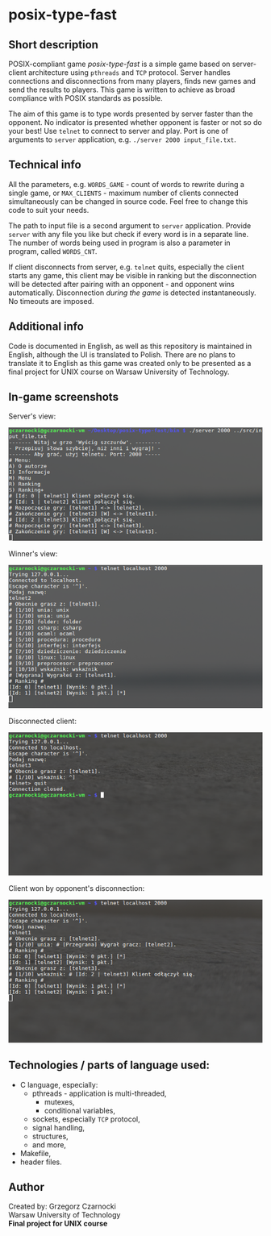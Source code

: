 # posix-type-fast

## Short description

POSIX-compliant game _posix-type-fast_ is a simple game based on server-client architecture using `pthreads` and `TCP` protocol. Server handles connections and disconnections from many players, finds new games and send the results to players. This game is written to achieve as broad compliance with POSIX standards as possible. 

The aim of this game is to type words presented by server faster than the opponent. No indicator is presented whether opponent is faster or not so do your best! Use `telnet` to connect to server and play. Port is one of arguments to `server` application, e.g. `./server 2000 input_file.txt`.

## Technical info

All the parameters, e.g. `WORDS_GAME` - count of words to rewrite during a single game, or `MAX_CLIENTS` - maximum number of clients connected simultaneously can be changed in source code. Feel free to change this code to suit your needs.

The path to input file is a second argument to `server` application. Provide `server` with any file you like but check if every word is in a separate line. The number of words being used in program is also a parameter in program, called `WORDS_CNT`.

If client disconnects from server, e.g. `telnet` quits, especially the client starts any game, this client may be visible in ranking but the disconnection will be detected after pairing with an opponent - and opponent wins automatically. Disconnection _during the game_ is detected instantaneously. No timeouts are imposed.

## Additional info

Code is documented in English, as well as this repository is maintained in English, although the UI is translated to Polish. There are no plans to translate it to English as this game was created only to be presented as a final project for UNIX course on Warsaw University of Technology.

## In-game screenshots

Server's view:

![server]

Winner's view:

![client1]

Disconnected client:

![client2]

Client won by opponent's disconnection:

![client3]

[server]: imgs/server.png "Server's window"
[client1]: imgs/client1.png "Client's view"
[client2]: imgs/client2.png "Client's view"
[client3]: imgs/client3.png "Client's view"

## Technologies / parts of language used:

* C language, especially:
    * pthreads - application is multi-threaded,
        * mutexes,
        * conditional variables,
    * sockets, especially `TCP` protocol,
    * signal handling,
    * structures, 
    * and more,
* Makefile,
* header files.

## Author

Created by: Grzegorz Czarnocki  
Warsaw University of Technology  
**Final project for UNIX course**  
